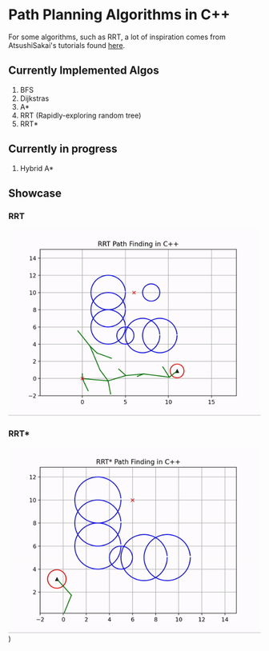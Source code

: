 # Path Planning Algorithms in C++

For some algorithms, such as RRT, a lot of inspiration comes from AtsushiSakai's tutorials found [here](https://github.com/AtsushiSakai/PythonRobotics).

## Currently Implemented Algos 
1. BFS
2. Dijkstras
3. A*
4. RRT (Rapidly-exploring random tree)
5. RRT*

## Currently in progress
1. Hybrid A*


## Showcase

### RRT
![](RRT/RRT.gif)
### RRT*
![](RRT_Star/RRT*.gif))

